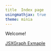 ```yaml
---
title  Index page
usingmathjax: true
theme: minia
---
```


Welcome!


[JSXGraph Exmaple](./JSXGraphExamples/jsxhtml.html)